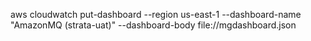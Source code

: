 aws cloudwatch put-dashboard --region us-east-1 --dashboard-name "AmazonMQ (strata-uat)" --dashboard-body file://mgdashboard.json
